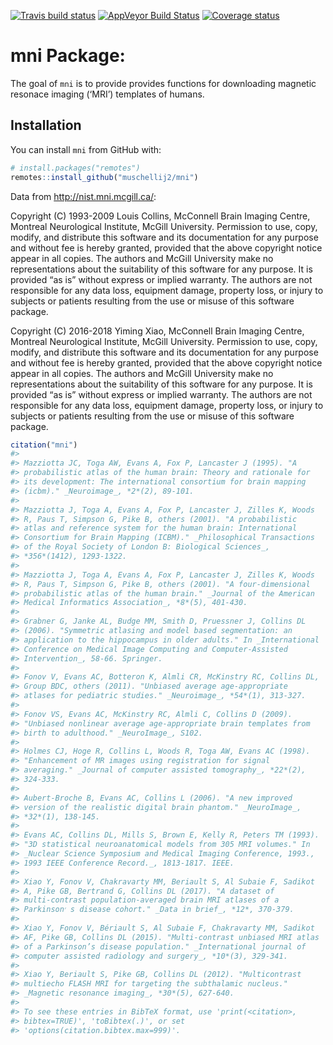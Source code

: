 
[![Travis build
status](https://travis-ci.com/muschellij2/mni.svg?branch=master)](https://travis-ci.com/muschellij2/mni)
[![AppVeyor Build
Status](https://ci.appveyor.com/api/projects/status/github/muschellij2/mni?branch=master&svg=true)](https://ci.appveyor.com/project/muschellij2/mni)
[![Coverage
status](https://codecov.io/gh/muschellij2/mni/branch/master/graph/badge.svg)](https://codecov.io/gh/muschellij2/mni)
<!-- README.md is generated from README.Rmd. Please edit that file -->

# mni Package:

The goal of `mni` is to provide provides functions for downloading
magnetic resonace imaging (‘MRI’) templates of humans.

## Installation

You can install `mni` from GitHub with:

``` r
# install.packages("remotes")
remotes::install_github("muschellij2/mni")
```

Data from <http://nist.mni.mcgill.ca/>:

Copyright (C) 1993-2009 Louis Collins, McConnell Brain Imaging Centre,
Montreal Neurological Institute, McGill University. Permission to use,
copy, modify, and distribute this software and its documentation for any
purpose and without fee is hereby granted, provided that the above
copyright notice appear in all copies. The authors and McGill University
make no representations about the suitability of this software for any
purpose. It is provided “as is” without express or implied warranty. The
authors are not responsible for any data loss, equipment damage,
property loss, or injury to subjects or patients resulting from the use
or misuse of this software package.

Copyright (C) 2016-2018 Yiming Xiao, McConnell Brain Imaging Centre,
Montreal Neurological Institute, McGill University. Permission to use,
copy, modify, and distribute this software and its documentation for any
purpose and without fee is hereby granted, provided that the above
copyright notice appear in all copies. The authors and McGill University
make no representations about the suitability of this software for any
purpose. It is provided “as is” without express or implied warranty. The
authors are not responsible for any data loss, equipment damage,
property loss, or injury to subjects or patients resulting from the use
or misuse of this software package.

``` r
citation("mni")
#> 
#> Mazziotta JC, Toga AW, Evans A, Fox P, Lancaster J (1995). "A
#> probabilistic atlas of the human brain: Theory and rationale for
#> its development: The international consortium for brain mapping
#> (icbm)." _Neuroimage_, *2*(2), 89-101.
#> 
#> Mazziotta J, Toga A, Evans A, Fox P, Lancaster J, Zilles K, Woods
#> R, Paus T, Simpson G, Pike B, others (2001). "A probabilistic
#> atlas and reference system for the human brain: International
#> Consortium for Brain Mapping (ICBM)." _Philosophical Transactions
#> of the Royal Society of London B: Biological Sciences_,
#> *356*(1412), 1293-1322.
#> 
#> Mazziotta J, Toga A, Evans A, Fox P, Lancaster J, Zilles K, Woods
#> R, Paus T, Simpson G, Pike B, others (2001). "A four-dimensional
#> probabilistic atlas of the human brain." _Journal of the American
#> Medical Informatics Association_, *8*(5), 401-430.
#> 
#> Grabner G, Janke AL, Budge MM, Smith D, Pruessner J, Collins DL
#> (2006). "Symmetric atlasing and model based segmentation: an
#> application to the hippocampus in older adults." In _International
#> Conference on Medical Image Computing and Computer-Assisted
#> Intervention_, 58-66. Springer.
#> 
#> Fonov V, Evans AC, Botteron K, Almli CR, McKinstry RC, Collins DL,
#> Group BDC, others (2011). "Unbiased average age-appropriate
#> atlases for pediatric studies." _Neuroimage_, *54*(1), 313-327.
#> 
#> Fonov VS, Evans AC, McKinstry RC, Almli C, Collins D (2009).
#> "Unbiased nonlinear average age-appropriate brain templates from
#> birth to adulthood." _NeuroImage_, S102.
#> 
#> Holmes CJ, Hoge R, Collins L, Woods R, Toga AW, Evans AC (1998).
#> "Enhancement of MR images using registration for signal
#> averaging." _Journal of computer assisted tomography_, *22*(2),
#> 324-333.
#> 
#> Aubert-Broche B, Evans AC, Collins L (2006). "A new improved
#> version of the realistic digital brain phantom." _NeuroImage_,
#> *32*(1), 138-145.
#> 
#> Evans AC, Collins DL, Mills S, Brown E, Kelly R, Peters TM (1993).
#> "3D statistical neuroanatomical models from 305 MRI volumes." In
#> _Nuclear Science Symposium and Medical Imaging Conference, 1993.,
#> 1993 IEEE Conference Record._, 1813-1817. IEEE.
#> 
#> Xiao Y, Fonov V, Chakravarty MM, Beriault S, Al Subaie F, Sadikot
#> A, Pike GB, Bertrand G, Collins DL (2017). "A dataset of
#> multi-contrast population-averaged brain MRI atlases of a
#> Parkinson׳ s disease cohort." _Data in brief_, *12*, 370-379.
#> 
#> Xiao Y, Fonov V, Bériault S, Al Subaie F, Chakravarty MM, Sadikot
#> AF, Pike GB, Collins DL (2015). "Multi-contrast unbiased MRI atlas
#> of a Parkinson’s disease population." _International journal of
#> computer assisted radiology and surgery_, *10*(3), 329-341.
#> 
#> Xiao Y, Beriault S, Pike GB, Collins DL (2012). "Multicontrast
#> multiecho FLASH MRI for targeting the subthalamic nucleus."
#> _Magnetic resonance imaging_, *30*(5), 627-640.
#> 
#> To see these entries in BibTeX format, use 'print(<citation>,
#> bibtex=TRUE)', 'toBibtex(.)', or set
#> 'options(citation.bibtex.max=999)'.
```
